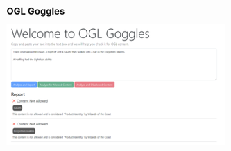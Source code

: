 ## OGL Goggles

![OGL Goggles Screenshot](https://github.com/Pquch/OGLGoggles/blob/main/images/ogl-goggles-2023-01-07.png?raw=true "OGL Goggles Screenshot")
